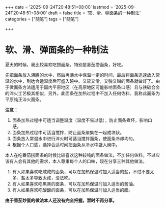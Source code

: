 +++
date = '2025-09-24T20:48:51+08:00'
lastmod = '2025-09-24T20:48:51+08:00'
draft = false
title = '软、滑、弹面条的一种制法'
categories = ["随笔"]
tags = ["随笔"]


+++

# 软、滑、弹面条的一种制法

夏天的时候，我比较喜欢吃捞面条，特别是番茄捞面条，好吃。

先把面条放入沸腾的水中，然后再沸水中保温一定的时间，最后将面条迅速放入常温的水中，到达合适温度后可盛入碗中。又软又滑，又弹又甜的面条就做好了。由于做面条方法适用于国内平原地区（在高原地区可能影响面条口感）且与铁碳合金的淬火工艺极其相似，另外，此面条在加热过程中不加入任何佐料，我称此面条为平原纯正淬火面条。

**注意：** 
1. 面条加热过程中可适当调整温度（温度不易过低），防止面条煮坏，影响口感。
2. 面条加热过程中可适当搅拌，防止面条聚集在一起成块状。
3. 面条放入常温水中进行淬火时可适当搅拌面条，使面条冷却均匀。
4. 根据个人口感，选择合适时间把面条从冷水中盛入碗中。

本人在吃番茄捞面条的时候比较喜欢这种较纯的面条做法，不加任何佐料。不过应该有人会有其他的需求，本人尊重每个人的口味，现在分享三种其他做法。

1. 有人如果喜欢吃咸咸的面条，可以在加热保温时加入适当的盐，不过不要太多，盐太多导致太咸，没法吃。
2. 有人如果喜欢吃黑黑的面条，可以在加热保温时加入适当的酱油。
3. 有人如果喜欢吃酸酸的面条，可以在加热保温时加入适当的醋。

**由于番茄炒蛋的做法本人还没有完全把握，暂时不再分享。** 













